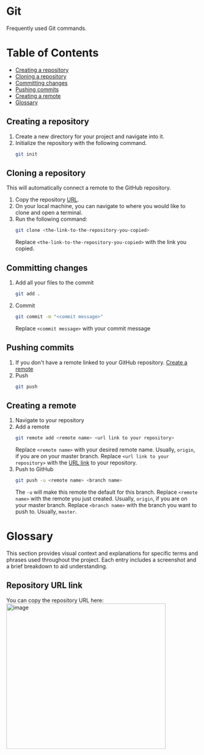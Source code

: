 # Git
Frequently used Git commands.

# Table of Contents
- [Creating a repository](#creating-a-repository)
- [Cloning a repository](#cloning-a-repository)
- [Committing changes](#committing-changes)
- [Pushing commits](#pushing-commits)
- [Creating a remote](#creating-a-remote)
- [Glossary](#glossary)

## Creating a repository
1. Create a new directory for your project and navigate into it.
2. Initialize the repository with the following command.
   ```bash
   git init
   ```

## Cloning a repository
This will automatically connect a remote to the GitHub repository.
1. Copy the repository [URL](#repository-url-link).
2. On your local machine, you can navigate to where you would like to clone and open a terminal.
3. Run the following command:
   ```bash
   git clone <the-link-to-the-repository-you-copied>
   ```
   Replace `<the-link-to-the-repository-you-copied>` with the link you copied.


## Committing changes
1. Add all your files to the commit
   ```bash
   git add .
   ```
2. Commit
   ```bash
   git commit -m "<commit message>"
   ```
   Replace `<commit message>` with your commit message

## Pushing commits
1. If you don't have a remote linked to your GitHub repository. [Create a remote](#create-a-remote)
2. Push
   ```bash
   git push
   ```

## Creating a remote
1. Navigate to your repository
2. Add a remote
   ```bash
   git remote add <remote name> <url link to your repository>
   ```
   Replace `<remote name>` with your desired remote name. Usually, `origin`, if you are on your master branch.
   Replace `<url link to your repository>` with the [URL link](#repository-url-link) to your repository.
3. Push to GitHub
   ```bash
   git push -u <remote name> <branch name>
   ```
   The `-u` will make this remote the default for this branch.
   Replace `<remote name>` with the remote you just created. Usually, `origin`, if you are on your master branch.
   Replace `<branch name>` with the branch you want to push to. Usually, `master`.

# Glossary
This section provides visual context and explanations for specific terms and phrases used throughout the project. Each entry includes a screenshot and a brief breakdown to aid understanding.
## Repository URL link
You can copy the repository URL here:
<img width="417" height="380" alt="image" src="https://github.com/user-attachments/assets/d652584e-ed72-4ffc-982f-0125f8554475" />





